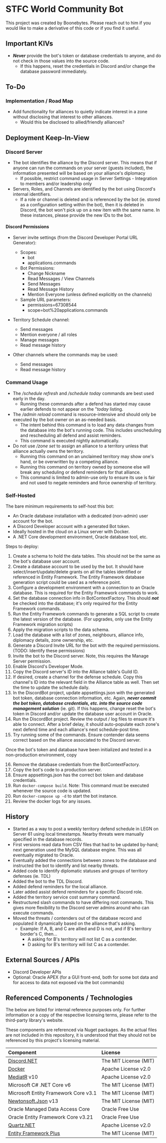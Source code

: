 # STFC World Community Bot

This project was created by Boonebytes. Please reach out to him if you
would like to make a derivative of this code or if you find it useful.

## Important KIVs
- ***Never*** provide the bot's token or database credentials to anyone,
  and do not check in those values into the source code.
  - If this happens, reset the credentials in Discord and/or change the
    database password immediately.
## To-Do

### Implementation / Road Map

- Add functionality for alliances to quietly indicate interest in a
zone without disclosing that interest to other alliances.
  - Would this be disclosed to allied/friendly alliances?

## Deployment Keep-In-View

### Discord Server

- The bot identifies the alliance by the Discord server. This means
that if anyone can run the commands on your server (guests included),
the information presented will be based on your alliance's diplomacy
  - If possible, restrict command usage in Server Settings - Integration
  to members and/or leadership only
- Servers, Roles, and Channels are identified by the bot using Discord's
internal identifiers.
  - If a role or channel is deleted and is referenced  by the bot (ie.
  stored as a configuration setting within the bot), then it is deleted
  in Discord, the bot won't pick up on a new item with the same name.
  In these instances, please provide the new IDs to the bot.

#### Discord Permissions

- Server invite settings (from the Discord Developer Portal URL Generator):
  - Scopes:
    - bot
    - applications.commands
  - Bot Permissions:
    - Change Nickname
    - Read Messages / View Channels
    - Send Messages
    - Read Message History
    - Mention Everyone (unless defined explicitly on the channels)
  - Sample URL parameters:
    - permissions=67308544
    - scope=bot%20applications.commands
  
- Territory Schedule channel:
  - Send messages
  - Mention everyone / all roles
  - Manage messages
  - Read message history

- Other channels where the commands may be used:
  - Send messages
  - Read message history


### Command Usage

- The */schedule refresh* and */schedule today* commands are best used
early in the day.
  - Running these commands after a defend has started may cause earlier
  defends to not appear on the "*today* listing.
- The */admin reload* command is resource-intensive and should only be
executed by the bot owner on an as-needed basis.
  - The intent behind this command is to load any data changes from the
  database into the bot's running code. This includes unscheduling and
  rescheduling all defend and assist reminders.
  - This command is executed nightly automatically.
- Do not use */zone set* to assign an alliance to a territory unless
that alliance actually owns the territory.
  - Running this command on an unclaimed territory may show one's hand,
  or be overwritten by a competing alliance.
  - Running this command on territory owned by someone else will break
  any scheduling or defend reminders for that alliance.
  - This command is limited to admin-use only to ensure its use is fair
  and not used to negate reminders and force ownership of territory.

### Self-Hosted

The bare minimum requirements to self-host this bot:
- An Oracle database installation with a dedicated (non-admin) user
account for the bot.
- A Discord Developer account with a generated Bot token.
- Ideally hosted in the cloud on a Linux server with Docker.
- A .NET Core development environment, Oracle database tool, etc.

Steps to deploy:

1. Create a schema to hold the data tables. This should not be
the same as the bot's database user account.
2. Create a database account to be used by the bot. It should
have select/insert/update/delete grants on all the tables identified
or referenced in Entity Framework. The Entity Framework database
generation script could be used as a reference point.
3. Configure a development environment with a connection to an
Oracle database. This is required for the Entity Framework commands 
to work.
4. Set the database connection info in BotContextFactory. This should
***not*** be checked into the database; it's only required for the
Entity Framework commands.
5. Run the Entity Framework commands to generate a SQL script to
create the latest version of the database. (For upgrades, only use
the Entity Framework migration scripts)
6. Apply the migration scripts to the data schema.
7. Load the database with a list of zones, neighbours, alliance info,
diplomacy details, zone ownership, etc.
8. Generate a Discord Invite URL for the bot with the required
permissions. (TODO: Identify these permissions)
9. Invite the bot to the Discord server. Note, this requires the
Manage Server permission.
10. Enable Discord's Developer Mode.
11. Copy the Discord server's ID into the Alliance table's Guild ID.
12. If desired, create a channel for the defense schedule. Copy this
channel's ID into the relevant field in the Alliance table as well.
Then set the time to update the schedule daily.
13. In the DiscordBot project, update appsettings.json with the
generated bot token, database connection information, etc. Again,
***never commit the bot token, database credentials, etc. into the
source code management solution*** (ie. git). If this happens, change
reset the bot's token in Discord and/or update the database user
account in Oracle.
14. Run the DiscordBot project. Review the output / log files to ensure
it's able to connect. After a brief delay, it should auto-populate each
zone's next defend time and each alliance's next schedule-post time.
15. Try running some of the commands. Ensure contender data seems
correct based on the alliance associated to the Discord server.

Once the bot's token and database have been initialized and tested
in a  non-production environment, copy

16. Remove the database credentials from the BotContextFactory.
17. Copy the bot's code to a production server.
18. Ensure appsettings.json has the correct bot token and database
credentials.
19. Run ```docker-compose build```. Note: This command must be executed
whenever the source code is updated.
20. Run ```docker-compose up -d``` to start the bot instance.
21. Review the docker logs for any issues.

## History

- Started as a way to post a weekly territory defend schedule in LEGN 
on Server 61 using local timestamps. Nearby threats were manually
specified in the database records.
- First versions read data from CSV files that had to be updated by-hand;
next generation used the MySQL database engine. This was all eventually
migrated to Oracle.
- Eventually added the connections between zones to the database and
instructed the bot to identify and list nearby threats.
- Added code to identify diplomatic statuses and groups of territory
defenses (ie. TDL)
- Added the bot to the TDL Discord.
- Added defend reminders for the local alliance.
- Later added assist defend reminders for a specific Discord role.
- Added the territory service cost summary command.
- Restructured slash commands to have differing root commands. This
gives more flexibility to the Discord server admins around who can
execute commands.
- Moved the threats / contenders out of the database record and
populated it dynamically based on the alliance that's asking.
  - Example: If A, B, and C are allied and D is not, and if B's
  territory border's C, then...
    - A asking for B's territory will not list C as a contender.
    - D asking for B's territory will list C as a contender.

## External Sources / APIs

- Discord Developer APIs
- Optional: Oracle APEX (for a GUI front-end, both for some bot data and
for access to data not exposed via the bot commands)

## Referenced Components / Technologies

The below are listed for internal reference purposes only. For further
information or a copy of the respective licensing terms, please refer
to the third-party library's website.

These components are referenced via Nuget packages. As the actual files
are not included in this repository, it is understood that they should
not be referenced by this project's licensing material.

| Component                            | License                  |
|:-------------------------------------|:-------------------------|
| [Discord.NET]                        | The MIT License (MIT)    |
| [Docker]                             | Apache License v2.0      |
| [MediatR] v10                        | Apache License v2.0      |
| Microsoft C# .NET Core v6            | The MIT License (MIT)    |
| Microsoft Entity Framework Core v3.1 | The MIT License (MIT)    | 
| [Newtonsoft.Json] v13                | The MIT License (MIT)    |
| Oracle Managed Data Access Core      | Oracle Free Use          |
| Oracle Entity Framework Core v3.21   | Oracle Free Use          |
| [Quartz.NET]                         | Apache License v2.0      |
| [Entity Framework Plus]              | The MIT License (MIT)    | 

[Discord.NET]:https://discordnet.dev/
[Docker]:https://www.docker.com/
[MediatR]:https://github.com/jbogard/MediatR
[Newtonsoft.Json]:https://www.newtonsoft.com/json
[Quartz.NET]:https://www.quartz-scheduler.net/
[Entity Framework Plus]:https://entityframework-plus.net/
